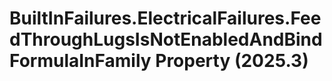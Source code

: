 # BuiltInFailures.ElectricalFailures.FeedThroughLugsIsNotEnabledAndBindFormulaInFamily Property (2025.3)

﻿